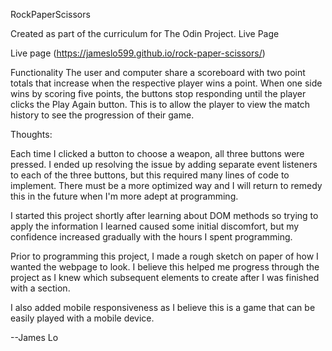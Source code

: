 RockPaperScissors

Created as part of the curriculum for The Odin Project. Live Page

Live page (https://jameslo599.github.io/rock-paper-scissors/)

Functionality
The user and computer share a scoreboard with two point totals that increase when the respective player wins a point. When one side wins by scoring five points, the buttons stop responding until the player clicks the Play Again button. This is to allow the player to view the match history to see the progression of their game.

Thoughts:

Each time I clicked a button to choose a weapon, all three buttons were pressed. I ended up resolving the issue by adding separate event listeners to each of the three buttons, but this required many lines of code to implement. There must be a more optimized way and I will return to remedy this in the future when I'm more adept at programming. 

I started this project shortly after learning about DOM methods so trying to apply the information I learned caused some initial discomfort, but my confidence increased gradually with the hours I spent programming. 

Prior to programming this project, I made a rough sketch on paper of how I wanted the webpage to look. I believe this helped me progress through the project as I knew which subsequent elements to create after I was finished with a section.

I also added mobile responsiveness as I believe this is a game that can be easily played with a mobile device.

--James Lo
